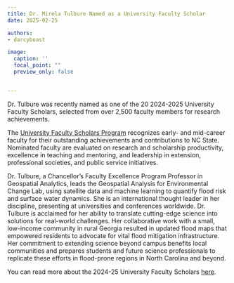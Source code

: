 ```yaml
---
title: Dr. Mirela Tulbure Named as a University Faculty Scholar
date: 2025-02-25

authors:
- darcyboast

image:
  caption: ''
  focal_point: ""
  preview_only: false


---
```


Dr. Tulbure was recently named as one of the 20 2024-2025 University Faculty Scholars, selected from over 2,500 faculty members for research achievements. 

<!--more-->

The <a href = 'https://provost.ncsu.edu/ofe/awards-and-honors/university-faculty-scholars/'>University Faculty Scholars Program</a> recognizes early- and mid-career faculty for their outstanding achievements and contributions to NC State. Nominated faculty are evaluated on research and scholarship productivity, excellence in teaching and mentoring, and leadership in extension, professional societies, and public service initiatives.

Dr. Tulbure, a Chancellor’s Faculty Excellence Program Professor in Geospatial Analytics, leads the Geospatial Analysis for Environmental Change Lab, using satellite data and machine learning to quantify flood risk and surface water dynamics. She is an international thought leader in her discipline, presenting at universities and conferences worldwide. Dr. Tulbure is acclaimed for her ability to translate cutting-edge science into solutions for real-world challenges. Her collaborative work with a small, low-income community in rural Georgia resulted in updated flood maps that empowered residents to advocate for vital flood mitigation infrastructure. Her commitment to extending science beyond campus benefits local communities and prepares students and future science professionals to replicate these efforts in flood-prone regions in North Carolina and beyond.

You can read more about the 2024-25 University Faculty Scholars <a href = 'https://news.ncsu.edu/2025/02/17/2024-25-university-faculty-scholars-named/'>here</a>. 